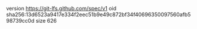 version https://git-lfs.github.com/spec/v1
oid sha256:13d6523a9417e334f2eec51b9e49c872bf34f40696350097560afb598739cc0d
size 626
